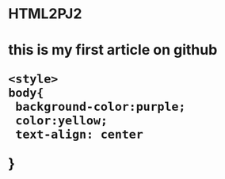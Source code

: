 
# HTML2PJ2
<title>
  Kobe and gianna copter death
  </title>
  
  <body>
  <h1> this is my first article on github
    
    <style>
    body{
     background-color:purple;
     color:yellow;
     text-align: center
 }
    </style>
  
   
    
<html2>
